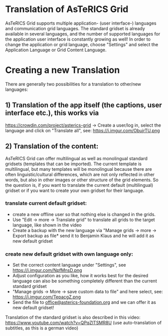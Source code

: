 
# Translation of AsTeRICS Grid

AsTeRICS Grid supports multiple application- (user interface-) languages and communication grid languages. 
The standard gridset is already available in several languages, and the number of supported languages for the application user interface is constantly growing as well!
In order to change the application or grid language, choose "Settings" and select the Application Language or Grid Content Language.

# Creating a new Translation

There are generally two possibilities for a translation to other/new languages:

## 1) Translation of the app itself (the captions, user interface etc.), this works via
https://crowdin.com/project/asterics-grid
 -> Create a user/log in, select the language and click on "Translate all", see: https://i.imgur.com/ObujrTU.png

## 2) Translation of the content:

AsTeRICS Grid can offer multilingual as well as monolingual standard gridsets (templates that can be imported).
The current template is multilingual, but many templates will be monolingual because there are often linguistic/cultural differences,
which are not only reflected in other words, but also in other images or other structure of the grid elements. 
So the question is, if you want to translate the current default (multilingual) gridset or if you want to create your own gridset for their language. 

### translate current default gridset:
* create a new offline user so that nothing else is changed in the grids.
* Use "Edit -> more -> Translate grid" to translate all grids to the target language, like shown in the video
* Create a backup with the new language via "Manage grids -> more -> Export backup as file*  send it to Benjamin Klaus and he will add it as new default gridset

### create new default gridset with own language only:
* Set the correct content language under "Settings", see https://i.imgur.com/NpfMnsD.png
* Adjust configuration as you like, how it works best for the desired language 
  can also be something completely different than the current standard gridset
* "Manage grids -> More -> save custom data to file" and here select, see: https://i.imgur.com/TepacgZ.png
* Send the file to office@asterics-foundation.org and we can offer it as new default gridset!

Translation of the standard gridset is also described in this video: 
https://www.youtube.com/watch?v=QPqZlTSMR8U
(use auto-translation of subtitles, as this is a german video)

